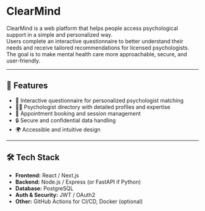 # ClearMind 

ClearMind is a web platform that helps people access psychological support in a simple and personalized way.  
Users complete an interactive questionnaire to better understand their needs and receive tailored recommendations for licensed psychologists.  
The goal is to make mental health care more approachable, secure, and user-friendly.  

---

## 🚀 Features
- 📝 Interactive questionnaire for personalized psychologist matching  
- 👩‍⚕️ Psychologist directory with detailed profiles and expertise  
- 📅 Appointment booking and session management  
- 🔒 Secure and confidential data handling  
- 🌍 Accessible and intuitive design  

---

## 🛠 Tech Stack
- **Frontend:** React / Next.js  
- **Backend:** Node.js / Express (or FastAPI if Python)  
- **Database:** PostgreSQL  
- **Auth & Security:** JWT / OAuth2  
- **Other:** GitHub Actions for CI/CD, Docker (optional)  
